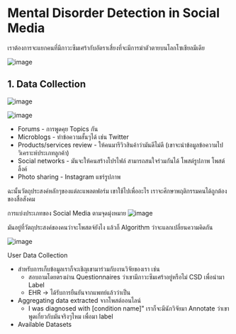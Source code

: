 # Mental Disorder Detection in Social Media

เราต้องการจะแยกคนที่มีภาวะซึมเศร้ากับอัตราเสี่ยงที่จะมีการฆ่าตัวตายบนโลกโซเชียลมีเดีย

![image](https://github.com/user-attachments/assets/42f6ef5b-3206-4bfd-beda-c8ae8ad9938a)

## 1. Data Collection

![image](https://github.com/user-attachments/assets/c050d9f1-6678-4a6a-b7d2-78a6a64ca07b)

![image](https://github.com/user-attachments/assets/12779e58-8b95-45bf-84a6-e898278a9b76)


* Forums - การพูดคุย Topics กัน
* Microblogs - ทำข้อความสั้นๆได้ เช่น Twitter
* Products/services review - ให้คนมารีวิวสินค้าว่ามันดีไม่ดี (เขาจะนำข้อมูลข้อความไปวิเคราะห์ประเภทลูกค้า)
* Social networks - มันจะให้คนสร้างโปรไฟล์ สามารถสนใจร่วมกันได้ โพสต์รูปภาพ โพสต์ลิ้งค์
* Photo sharing - Instagram แชร์รูปภาพ

ฉะนั้นวัตถุประสงค์หลักๆของแต่ละแพลตฟอร์ม เขาใช้ไปเพื่ออะไร เราจะศึกษาพฤติกรรมคนได้ถูกต้องของสื่อสังคม

การแบ่งประเภทของ Social Media ตามจุดมุ่งหมาย
![image](https://github.com/user-attachments/assets/0d72c5e2-ff57-4c5b-a15e-109ae4314795)

มันอยู่ที่วัตถุประสงค์ของคนว่าจะโพสตจ์ยังไง แล้วก็ Algorithm ว่าจะแลกเปลี่ยนความคิดกัน

![image](https://github.com/user-attachments/assets/22a64e53-9910-4ab3-8e84-3516494cb1b7)

User Data Collection

* สำหรับการเก็บข้อมูลเราก็จะเชิญเขามาร่วมกับงานวิจัยของเรา เช่น
  * สอบถามโดยตรงผ่าน Questionnaires ว่าเขามีภาวะซึมเศร้าอยู่หรือไม่ CSD เพื่อนำมา Label
  * EHR -> ได้รับการยืนยันจากแพทย์แล้วว่าเป็น
* Aggregating data extracted จากโพสต์ออนไลน์
  * I was diagnosed with [condition name]" เราก็จะมีนักวิจัยมา Annotate ว่าเขาพูดเกี่ยวกับมันจริงๆไหม เพื่อมา label
* Available Datasets


